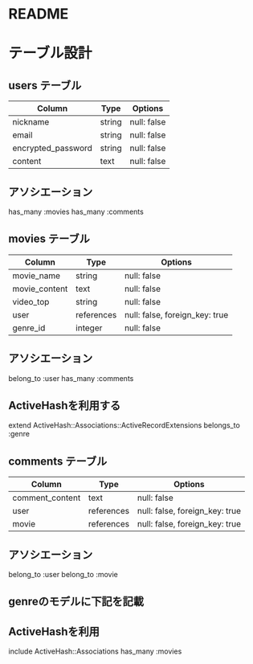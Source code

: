 # README

# テーブル設計

## users テーブル
| Column             | Type   | Options     |
| ------------------ | ------ | ----------- |
| nickname           | string | null: false |
| email              | string | null: false |
| encrypted_password | string | null: false |
| content            | text   | null: false |

## アソシエーション
has_many :movies
has_many :comments


## movies テーブル
| Column             | Type       | Options                        |
| ------             | --------   | -----------                    |
| movie_name         | string     | null: false                    |
| movie_content      | text       | null: false                    |
| video_top          | string     | null: false                    |
| user               | references | null: false, foreign_key: true |
| genre_id           | integer    | null: false                    |

## アソシエーション
belong_to :user
has_many  :comments
## ActiveHashを利用する
extend ActiveHash::Associations::ActiveRecordExtensions
belongs_to :genre


## comments テーブル
| Column               | Type       | Options                        |
| ---------------      | ---------- | ------------------------------ |
| comment_content      | text       | null: false                    |
| user                 | references | null: false, foreign_key: true |
| movie                | references | null: false, foreign_key: true |

## アソシエーション
belong_to :user
belong_to :movie


## genreのモデルに下記を記載
## ActiveHashを利用
include ActiveHash::Associations
has_many :movies